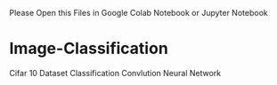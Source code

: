 Please Open this Files in Google Colab Notebook or Jupyter Notebook

# Image-Classification
Cifar 10 Dataset Classification
Convlution Neural Network

